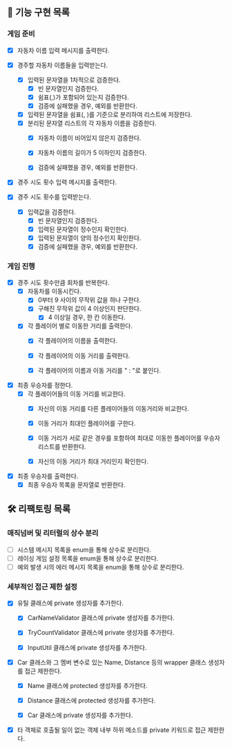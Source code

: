 ## 🚀 기능 구현 목록

### 게임 준비

- [x] 자동차 이름 입력 메시지를 출력한다.  


- [x] 경주할 자동차 이름들을 입력받는다.
  - [x] 입력된 문자열을 1차적으로 검증한다.
    - [x] 빈 문자열인지 검증한다.
    - [x] 쉼표(,)가 포함되어 있는지 검증한다.
    - [x] 검증에 실패했을 경우, 예외를 반환한다.
  - [x] 입력된 문자열을 쉼표(, )를 기준으로 분리하여 리스트에 저장한다.
  - [x] 분리된 문자열 리스트의 각 자동차 이름을 검증한다.
    - [x] 자동차 이름이 비어있지 않은지 검증한다.
    - [x] 자동차 이름의 길이가 5 이하인지 검증한다.
    - [x] 검증에 실패했을 경우, 예외를 반환한다.


- [x] 경주 시도 횟수 입력 메시지를 출력한다.  


- [x] 경주 시도 횟수를 입력받는다.
  - [x] 입력값을 검증한다.
    - [x] 빈 문자열인지 검증한다.
    - [x] 입력된 문자열이 정수인지 확인한다.
    - [x] 입력된 문자열이 양의 정수인지 확인한다.
    - [x] 검증에 실패했을 경우, 예외를 반환한다.

### 게임 진행

- [x] 경주 시도 횟수만큼 회차를 반복한다.
  - [x] 자동차를 이동시킨다.
    - [x] 0부터 9 사이의 무작위 값을 하나 구한다.
    - [x] 구해진 무작위 값이 4 이상인지 판단한다.
      - [x] 4 이상일 경우, 한 칸 이동한다.
  - [x] 각 플레이어 별로 이동한 거리를 출력한다.
    - [x] 각 플레이어의 이름을 출력한다.
    - [x] 각 플레이어의 이동 거리를 출력한다.
    - [x] 각 플레이어의 이름과 이동 거리를 " : "로 붙인다.


- [x] 최종 우승자를 정한다.
  - [x] 각 플레이어들의 이동 거리를 비교한다.
    - [x] 자신의 이동 거리를 다른 플레이어들의 이동거리와 비교한다.
    - [x] 이동 거리가 최대인 플레이어를 구한다.
    - [x] 이동 거리가 서로 같은 경우를 포함하여 최대로 이동한 플레이어를 우승자 리스트를 반환한다.
    - [x] 자신의 이동 거리가 최대 거리인지 확인한다.


- [x] 최종 우승자를 출력한다.
  - [x] 최종 우승자 목록을 문자열로 반환한다.

## 🛠 리팩토링 목록

### 매직넘버 및 리터럴의 상수 분리

- [ ] 시스템 메시지 목록을 enum을 통해 상수로 분리한다.
- [ ] 레이싱 게임 설정 목록을 enum을 통해 상수로 분리한다.
- [ ] 예외 발생 시의 에러 메시지 목록을 enum을 통해 상수로 분리한다.

### 세부적인 접근 제한 설정

- [x] 유틸 클래스에 private 생성자를 추가한다.
  - [x] CarNameValidator 클래스에 private 생성자를 추가한다.
  - [x] TryCountValidator 클래스에 private 생성자를 추가한다.
  - [x] InputUtil 클래스에 private 생성자를 추가한다.


- [x] Car 클래스와 그 멤버 변수로 있는 Name, Distance 등의 wrapper 클래스 생성자를 접근 제한한다.
  - [x] Name 클래스에 protected 생성자를 추가한다.
  - [x] Distance 클래스에 protected 생성자를 추가한다.
  - [x] Car 클래스에 private 생성자를 추가한다.


- [x] 타 객체로 호출될 일이 없는 객체 내부 하위 메소드를 private 키워드로 접근 제한한다.
  
  
